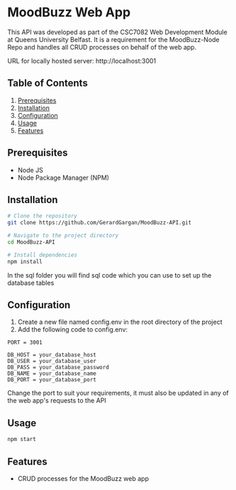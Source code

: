 # MoodBuzz Web App

This API was developed as part of the CSC7082 Web Development Module at Queens University Belfast.
It is a requirement for the MoodBuzz-Node Repo and handles all CRUD processes on behalf of the web app.

URL for locally hosted server: http://localhost:3001

## Table of Contents

1. [Prerequisites](#prerequisites)
2. [Installation](#installation)
3. [Configuration](#configuration)
4. [Usage](#usage)
5. [Features](#features)

## Prerequisites

- Node JS
- Node Package Manager (NPM)

## Installation

```bash
# Clone the repository
git clone https://github.com/GerardGargan/MoodBuzz-API.git

# Navigate to the project directory
cd MoodBuzz-API

# Install dependencies
npm install
```

In the sql folder you will find sql code which you can use to set up the database tables

## Configuration

1. Create a new file named config.env in the root directory of the project
2. Add the following code to config.env:

```plaintext
PORT = 3001

DB_HOST = your_database_host
DB_USER = your_database_user
DB_PASS = your_database_password
DB_NAME = your_database_name
DB_PORT = your_database_port
```
Change the port to suit your requirements, it must also be updated in any of the web app's requests to the API


## Usage

```bash
npm start
```

## Features
- CRUD processes for the MoodBuzz web app